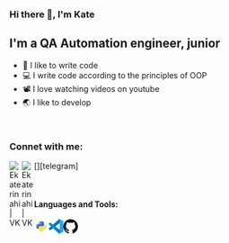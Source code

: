 ### Hi there 👋, I'm Kate

## I'm a QA Automation engineer, junior
- :mechanical_arm: I like to write code
- :computer: I write code according to the principles of OOP
- :film_projector: I love watching videos on youtube
- :earth_asia: I like to develop

<br />

### Connet with me:

[<img align="left" alt="Ekaterinahi | VK" width="22px" src="https://cdn.jsdelivr.net/npm/simple-icons@v3/icons/vk.svg" />][vk]
[<img align="left" alt="Ekaterinahi | VK" width="22px" src="https://cdn.jsdelivr.net/npm/simple-icons@v3/icons/telegram.svg" />][telegram]

<br />

#### Languages and Tools:

<img align="left" alt="Python" width="26px" src="https://raw.githubusercontent.com/github/explore/80688e429a7d4ef2fca1e82350fe8e3517d3494d/topics/python/python.png" />
<img align="left" alt="Visual Studio Code" width="26px" src="https://raw.githubusercontent.com/github/explore/78df643247d429f6cc873026c0622819ad797942/topics/visual-studio-code/visual-studio-code.png" />
<img align="left" alt="GitHub" width="26px" src="https://raw.githubusercontent.com/github/explore/78df643247d429f6cc873026c0622819ad797942/topics/github/github.png" />

<br />
<br />

[vk]: https://vk.com/id40556328
[telegam]: t.me/Stopmoo